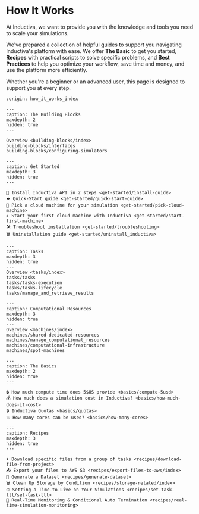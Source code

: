 # How It Works

At Inductiva, we want to provide you with the knowledge and tools you need to scale your simulations.

We've prepared a collection of helpful guides to support you navigating Inductiva's platform
with ease.
We offer **The Basic** to get you started, **Recipes** with practical scripts to solve specific problems, and **Best Practices** to help you optimize your workflow, save time and money, and use the platform more efficiently.

Whether you're a beginner or an advanced user, this page is designed to support you at every step.

```{banner}
:origin: how_it_works_index
```

```{toctree}
---
caption: The Building Blocks
maxdepth: 2
hidden: true
---

Overview <building-blocks/index>
building-blocks/interfaces
building-blocks/configuring-simulators

```

```{toctree}
---
caption: Get Started  
maxdepth: 3
hidden: true
---

🚀 Install Inductiva API in 2 steps <get-started/install-guide>
⏩ Quick-Start guide <get-started/quick-start-guide>
📌 Pick a cloud machine for your simulation <get-started/pick-cloud-machine>
✈️ Start your first cloud machine with Inductiva <get-started/start-first-machine>
🛠️ Troubleshoot installation <get-started/troubleshooting>
🗑️ Uninstallation guide <get-started/uninstall_inductiva>

```

```{toctree}
---
caption: Tasks
maxdepth: 3
hidden: true
---
Overview <tasks/index>
tasks/tasks
tasks/tasks-execution
tasks/tasks-lifecycle
tasks/manage_and_retrieve_results
```

```{toctree}
---
caption: Computational Resources
maxdepth: 3
hidden: true
---
Overview <machines/index>
machines/shared-dedicated-resources
machines/manage_computational_resources
machines/computational-infrastructure
machines/spot-machines
```

```{toctree}
---
caption: The Basics
maxdepth: 2
hidden: true
---

💲 How much compute time does 5$US provide <basics/compute-5usd>
💰 How much does a simulation cost in Inductiva? <basics/how-much-does-it-cost>
🔒 Inductiva Quotas <basics/quotas>
💥 How many cores can be used? <basics/how-many-cores>

```

```{toctree}
---
caption: Recipes
maxdepth: 3
hidden: true
---

⬇️ Download specific files from a group of tasks <recipes/download-file-from-project>
📤 Export your files to AWS S3 <recipes/export-files-to-aws/index>
🧪 Generate a Dataset <recipes/generate-dataset>
🗑️ Clean Up Storage by Condition <recipes/storage-related/index>
⏰ Setting a Time-to-Live on Your Simulations <recipes/set-task-ttl/set-task-ttl>
👀 Real-Time Monitoring & Conditional Auto Termination <recipes/real-time-simulation-monitoring>
```

